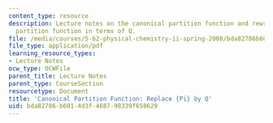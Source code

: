 ```yaml
---
content_type: resource
description: Lecture notes on the canonical partition function and rewriting the canonical
  partition function in terms of Q.
file: /media/courses/5-62-physical-chemistry-ii-spring-2008/bda82786b6014d3f468798339f658629_03_562ln08.pdf
file_type: application/pdf
learning_resource_types:
- Lecture Notes
ocw_type: OCWFile
parent_title: Lecture Notes
parent_type: CourseSection
resourcetype: Document
title: 'Canonical Partition Function: Replace {Pi} by Q'
uid: bda82786-b601-4d3f-4687-98339f658629
---
```

